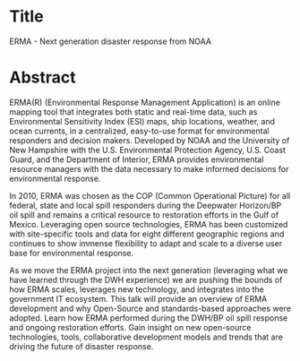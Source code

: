 Title
=====

ERMA - Next generation disaster response from NOAA

Abstract
========

ERMA(R) (Environmental Response Management Application) is an online mapping tool that integrates both static and real-time data, such as Environmental Sensitivity Index (ESI) maps, ship locations, weather, and ocean currents, in a centralized, easy-to-use format for environmental responders and decision makers. Developed by NOAA and the University of New Hampshire with the U.S. Environmental Protection Agency, U.S. Coast Guard, and the Department of Interior, ERMA provides environmental resource managers with the data necessary to make informed decisions for environmental response.

In 2010, ERMA was chosen as the COP (Common Operational Picture) for all federal, state and local spill responders during  the Deepwater Horizon/BP oil spill and remains a critical resource to restoration efforts in the Gulf of Mexico.   Leveraging open source technologies, ERMA has been customized with site-specific tools and data for eight different geographic regions and continues to show immense flexibility to adapt and scale to a diverse user base for environmental response.

As we move the ERMA project into the next generation (leveraging what we have learned through the DWH experience) we are pushing the bounds of how ERMA scales, leverages new technology, and integrates into the government IT ecosystem.  This talk will provide an overview of ERMA development and why Open-Source and standards-based approaches were adopted.  Learn how ERMA performed during the DWH/BP oil spill response and ongoing restoration efforts.  Gain insight on new open-source technologies, tools, collaborative development models and trends that are driving the future of disaster response. 